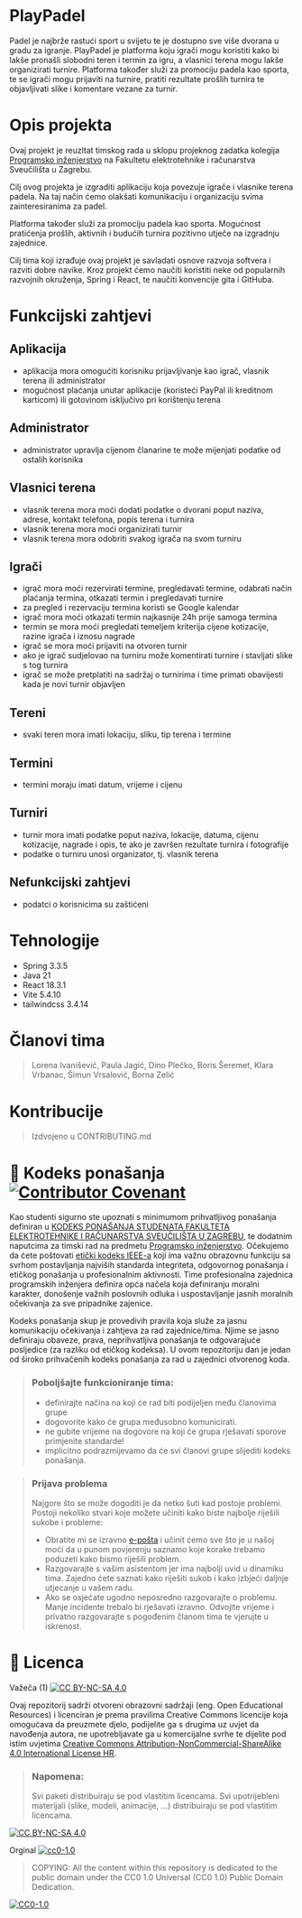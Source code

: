 # PlayPadel

Padel je najbrže rastući sport u svijetu te je dostupno sve više dvorana u gradu za igranje. 
PlayPadel je platforma koju igrači mogu koristiti kako bi lakše pronašli slobodni teren i termin za igru, a vlasnici terena mogu lakše organizirati turnire. 
Platforma također služi za promociju padela kao sporta, te se igrači mogu prijaviti na turnire, pratiti rezultate prošlih turnira te objavljivati slike i komentare vezane za turnir.

# Opis projekta
Ovaj projekt je reuzltat timskog rada u sklopu projeknog zadatka kolegija [Programsko inženjerstvo](https://www.fer.unizg.hr/predmet/proinz) na Fakultetu elektrotehnike i računarstva Sveučilišta u Zagrebu. 

Cilj ovog projekta je izgraditi aplikaciju koja povezuje igrače i vlasnike terena padela. Na taj način ćemo olakšati komunikaciju i organizaciju svima zainteresiranima za padel.

Platforma također služi za promociju padela kao sporta. Mogućnost pratićenja prošlih, aktivnih i budućih turnira pozitivno utječe na izgradnju zajednice.

Cilj tima koji izrađuje ovaj projekt je savladati osnove razvoja softvera i razviti dobre navike. Kroz projekt ćemo naučiti koristiti neke od popularnih razvojnih okruženja, Spring i React, te naučiti konvencije gita i GitHuba. 


# Funkcijski zahtjevi
## Aplikacija
 - aplikacija mora omogućiti korisniku prijavljivanje kao igrač, vlasnik terena ili administrator
 - mogućnost plaćanja unutar aplikacije (koristeći PayPal ili kreditnom karticom) ili gotovinom isključivo pri korištenju terena
## Administrator
 - administrator upravlja cijenom članarine te može mijenjati podatke od ostalih korisnika
## Vlasnici terena
 - vlasnik terena mora moći dodati podatke o dvorani poput naziva, adrese, kontakt telefona, popis terena i turnira
 - vlasnik terena mora moći organizirati turnir
 - vlasnik terena mora odobriti svakog igrača na svom turniru
## Igrači
 - igrač mora moći rezervirati termine, pregledavati termine, odabrati način plaćanja termina, otkazati termin i pregledavati turnire
 - za pregled i rezervaciju termina koristi se Google kalendar
 - igrač mora moći otkazati termin najkasnije 24h prije samoga termina
 - termin se mora moći pregledati temeljem kriterija cijene kotizacije, razine igrača i iznosu nagrade
 - igrač se mora moći prijaviti na otvoren turnir
 - ako je igrač sudjelovao na turniru može komentirati turnire i stavljati slike s tog turnira
 - igrač se može pretplatiti na sadržaj o turnirima i time primati obavijesti kada je novi turnir objavljen
## Tereni 
 - svaki teren mora imati lokaciju, sliku, tip terena i termine
## Termini
 - termini moraju imati datum, vrijeme i cijenu
## Turniri
 - turnir mora imati podatke poput naziva, lokacije, datuma, cijenu kotizacije, nagrade i opis, te ako je završen rezultate turnira i fotografije
 - podatke o turniru unosi organizator, tj. vlasnik terena
 

## Nefunkcijski zahtjevi
 - podatci o korisnicima su zaštićeni



# Tehnologije
- Spring 3.3.5
- Java 21
- React 18.3.1
- Vite 5.4.10
- tailwindcss 3.4.14

# Članovi tima 
> Lorena Ivanišević, Paula Jagić, Dino Plečko, Boris Šeremet, Klara Vrbanac, Šimun Vrsalović, Borna Zelić

# Kontribucije
>Izdvojeno u CONTRIBUTING.md



# 📝 Kodeks ponašanja [![Contributor Covenant](https://img.shields.io/badge/Contributor%20Covenant-2.1-4baaaa.svg)](CODE_OF_CONDUCT.md)
Kao studenti sigurno ste upoznati s minimumom prihvatljivog ponašanja definiran u [KODEKS PONAŠANJA STUDENATA FAKULTETA ELEKTROTEHNIKE I RAČUNARSTVA SVEUČILIŠTA U ZAGREBU](https://www.fer.hr/_download/repository/Kodeks_ponasanja_studenata_FER-a_procisceni_tekst_2016%5B1%5D.pdf), te dodatnim naputcima za timski rad na predmetu [Programsko inženjerstvo](https://wwww.fer.hr).
Očekujemo da ćete poštovati [etički kodeks IEEE-a](https://www.ieee.org/about/corporate/governance/p7-8.html) koji ima važnu obrazovnu funkciju sa svrhom postavljanja najviših standarda integriteta, odgovornog ponašanja i etičkog ponašanja u profesionalnim aktivnosti. Time profesionalna zajednica programskih inženjera definira opća načela koja definiranju  moralni karakter, donošenje važnih poslovnih odluka i uspostavljanje jasnih moralnih očekivanja za sve pripadnike zajenice.

Kodeks ponašanja skup je provedivih pravila koja služe za jasnu komunikaciju očekivanja i zahtjeva za rad zajednice/tima. Njime se jasno definiraju obaveze, prava, neprihvatljiva ponašanja te  odgovarajuće posljedice (za razliku od etičkog kodeksa). U ovom repozitoriju dan je jedan od široko prihvačenih kodeks ponašanja za rad u zajednici otvorenog koda.
>### Poboljšajte funkcioniranje tima:
>* definirajte načina na koji će rad biti podijeljen među članovima grupe
>* dogovorite kako će grupa međusobno komunicirati.
>* ne gubite vrijeme na dogovore na koji će grupa rješavati sporove primjenite standarde!
>* implicitno podrazmijevamo da će svi članovi grupe slijediti kodeks ponašanja.
 
>###  Prijava problema
>Najgore što se može dogoditi je da netko šuti kad postoje problemi. Postoji nekoliko stvari koje možete učiniti kako biste najbolje riješili sukobe i probleme:
>* Obratite mi se izravno [e-pošta](mailto:vlado.sruk@fer.hr) i  učinit ćemo sve što je u našoj moći da u punom povjerenju saznamo koje korake trebamo poduzeti kako bismo riješili problem.
>* Razgovarajte s vašim asistentom jer ima najbolji uvid u dinamiku tima. Zajedno ćete saznati kako riješiti sukob i kako izbjeći daljnje utjecanje u vašem radu.
>* Ako se osjećate ugodno neposredno razgovarajte o problemu. Manje incidente trebalo bi rješavati izravno. Odvojite vrijeme i privatno razgovarajte s pogođenim članom tima te vjerujte u iskrenost.

# 📝 Licenca
Važeča (1)
[![CC BY-NC-SA 4.0][cc-by-nc-sa-shield]][cc-by-nc-sa]

Ovaj repozitorij sadrži otvoreni obrazovni sadržaji (eng. Open Educational Resources)  i licenciran je prema pravilima Creative Commons licencije koja omogućava da preuzmete djelo, podijelite ga s drugima uz 
uvjet da navođenja autora, ne upotrebljavate ga u komercijalne svrhe te dijelite pod istim uvjetima [Creative Commons Attribution-NonCommercial-ShareAlike 4.0 International License HR][cc-by-nc-sa].
>
> ### Napomena:
>
> Svi paketi distribuiraju se pod vlastitim licencama.
> Svi upotrijebleni materijali  (slike, modeli, animacije, ...) distribuiraju se pod vlastitim licencama.

[![CC BY-NC-SA 4.0][cc-by-nc-sa-image]][cc-by-nc-sa]

[cc-by-nc-sa]: https://creativecommons.org/licenses/by-nc/4.0/deed.hr 
[cc-by-nc-sa-image]: https://licensebuttons.net/l/by-nc-sa/4.0/88x31.png
[cc-by-nc-sa-shield]: https://img.shields.io/badge/License-CC%20BY--NC--SA%204.0-lightgrey.svg

Orginal [![cc0-1.0][cc0-1.0-shield]][cc0-1.0]
>
>COPYING: All the content within this repository is dedicated to the public domain under the CC0 1.0 Universal (CC0 1.0) Public Domain Dedication.
>
[![CC0-1.0][cc0-1.0-image]][cc0-1.0]

[cc0-1.0]: https://creativecommons.org/licenses/by/1.0/deed.en
[cc0-1.0-image]: https://licensebuttons.net/l/by/1.0/88x31.png
[cc0-1.0-shield]: https://img.shields.io/badge/License-CC0--1.0-lightgrey.svg
